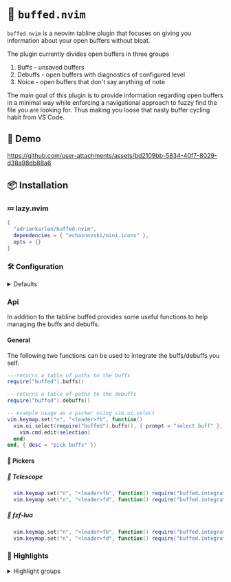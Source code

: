 # :muscle: `buffed.nvim`

`buffed.nvim` is a neovim tabline plugin that focuses on giving you information
about your open buffers without bloat.

The plugin currently divides open buffers in three groups

1. Buffs - unsaved buffers
2. Debuffs - open buffers with diagnostics of configured level
3. Noice - open buffers that don't say anything of note

The main goal of this plugin is to provide information regarding open buffers in
a minimal way while enforcing a navigational approach to fuzzy find the file you
are looking for. Thus making you loose that nasty buffer cycling habit from VS
Code.

## :movie_camera: Demo

https://github.com/user-attachments/assets/bd2109bb-5834-40f7-8029-d38a98db88a6

## :package: Installation

### :zzz: lazy.nvim

```lua
{
  "adriankarlen/buffed.nvim",
  dependencies = { "echasnovski/mini.icons" },
  opts = {}
}
```

### :hammer_and_wrench: Configuration

<details>
<summary>Defaults</summary>

```lua
---@class buffed.options
---@field file_icons boolean
---@field buff Buff
---@field debuff Debuff
{
  file_icons = true,
  ---@class Buff
  ---@field enabled boolean
  ---@field icon string
  buff = {
    enabled = true,
    icon = "",
  },
  ---@class Debuff
  ---@field enabled boolean
  ---@field icon string
  ---@field severity "ERROR" | "WARN" | "INFO" | "HINT": minimal level required to be marked as debuff
  debuff = {
    enabled = true,
    icon = "󰈸",
    severity = "ERROR",
  },
}
```

</details>

### Api

In addition to the tabline buffed provides some useful functions to help
managing the buffs and debuffs.

#### General

The following two functions can be used to integrate the buffs/debuffs you self.

```lua
---returns a table of paths to the buffs
require("buffed").buffs()

---returns a table of paths to the debuffs
require("buffed").debuffs()

-- example usage as a picker using vim.ui.select
vim.keymap.set("n", "<leader>fb", function()
  vim.ui.select(require("buffed").buffs(), { prompt = "select buff" }, function(selection)
    vim.cmd.edit(selection)
  end)
end, { desc = "pick buffs" })
```

#### :telescope: Pickers

##### :telescope: Telescope

```lua
  vim.keymap.set("n", "<leader>fb", function() require("buffed.integrations").telescope_buff() end, desc = "telescope - pick buffs")
  vim.keymap.set("n", "<leader>fd", function() require("buffed.integrations").telescope_debuff() end, desc = "telescope - pick debuffs")
```

##### :telescope: fzf-lua

```lua
  vim.keymap.set("n", "<leader>fb", function() require("buffed.integrations").fzf_buff() end, desc = "fzf-lua - pick buffs")
  vim.keymap.set("n", "<leader>fd", function() require("buffed.integrations").fzf_debuff() end, desc = "fzf-lua - pick debuffs")
```

### :art: Highlights

<details>
<summary>Highlight groups</summary>

<!--hl start-->

| Highlight group           | Default           |
| ------------------------- | ----------------- |
| **BuffedBuff**            | _DiagnosticWarn_  |
| **BuffedDebuff**          | _DiagnosticError_ |
| **BuffedMiniIconsAzure**  | _MiniIconsAzure_  |
| **BuffedMiniIconsBlue**   | _MiniIconsBlue_   |
| **BuffedMiniIconsCyan**   | _MiniIconsCyan_   |
| **BuffedMiniIconsGreen**  | _MiniIconsGreen_  |
| **BuffedMiniIconsGrey**   | _MiniIconsGrey_   |
| **BuffedMiniIconsOrange** | _MiniIconsOrange_ |
| **BuffedMiniIconsPurple** | _MiniIconsPurple_ |
| **BuffedMiniIconsRed**    | _MiniIconsRed_    |
| **BuffedMiniIconsYellow** | _MiniIconsYellow_ |

<!-- hl-end -->

> [!NOTE]
> All highlights use the bg color of TabLine

</details>
